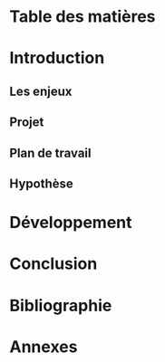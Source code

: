 # Table des matières

# Introduction
## Les enjeux
## Projet
## Plan de travail
## Hypothèse

# Développement

# Conclusion

# Bibliographie


# Annexes
